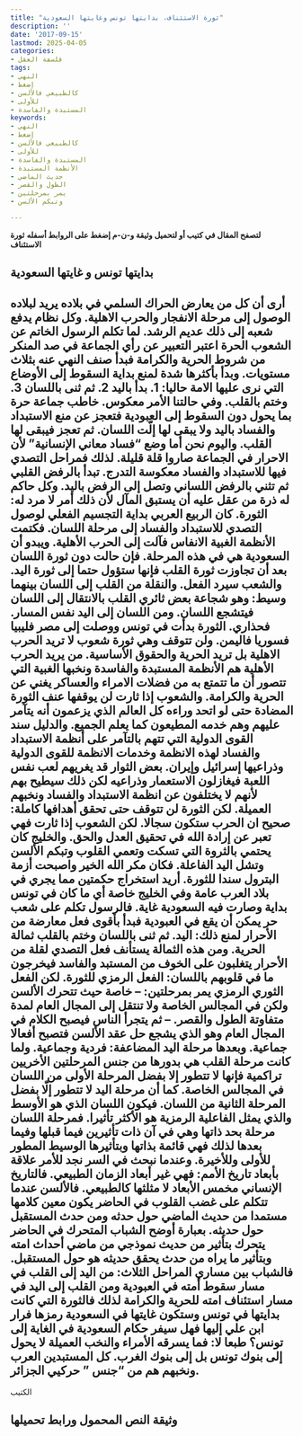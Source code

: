 ```yaml
---
title: "ثورة الاستئناف، بدايتها تونس وغايتها السعودية"
description: ''
date: '2017-09-15'
lastmod: 2025-04-05
categories:
- فلسفة العقل
tags:
- النهي
- إضغط
- كالطبيعي فالألسن
- للأولى
- المستبدة والفاسدة
keywords:
- النهي
- إضغط
- كالطبيعي فالألسن
- للأولى
- المستبدة والفاسدة
- الأنظمة المستبدة
- حديث الماضي
- الطول والقصر
- يمر بمرحلتين
- وتبكم الألسن

---
```

**لتصفح المقال في كتيب أو لتحميل وثيقة و-ن-م إضغط على الروابط أسفله** **ثورة الاستئناف**

## **بدايتها تونس و غايتها السعودية**

## **أرى أن كل من يعارض الحراك السلمي في بلاده يريد لبلاده الوصول إلى مرحلة الانفجار والحرب الاهلية. وكل نظام يدفع شعبه إلى ذلك عديم الرشد. لما تكلم الرسول الخاتم عن الشعوب الحرة اعتبر التعبير عن رأي الجماعة في صد المنكر من شروط الحرية والكرامة فبدأ صنف النهي عنه بثلاث مستويات. وبدأ بأكثرها شدة لمنع بداية السقوط إلى الأوضاع التي نرى عليها الامة حاليا: 1. بدأ باليد 2. ثم ثنى باللسان 3. وختم بالقلب. وفي حالتنا الأمر معكوس. خاطب جماعة حرة بما يحول دون السقوط إلى العبودية فتعجز عن منع الاستبداد والفساد باليد ولا يبقى لها إلّت اللسان. ثم تعجز فيبقى لها القلب. واليوم نحن أما وضع “فساد معاني الإنسانية” لأن الاحرار في الجماعة صاروا قلة قليلة. لذلك فمراحل التصدي فيها للاستبداد والفساد معكوسة التدرج. تبدأ بالرفض القلبي ثم تثني بالرفض اللساني وتصل إلى الرفض باليد. وكل حاكم له ذرة من عقل عليه أن يستبق المآل لأن ذلك أمر لا مرد له: الثورة. كان الربيع العربي بداية التجسيم الفعلي لوصول التصدي للاستبداد والفساد إلى مرحلة اللسان. فكتمت الأنظمة الغبية الانفاس فآلت إلى الحرب الأهلية. ويبدو أن السعودية هي في هذه المرحلة. فإن حالت دون ثورة اللسان بعد أن تجاوزت ثورة القلب فإنها ستؤول حتما إلى ثورة اليد. والشعب سيرد الفعل. والنقلة من القلب إلى اللسان بينهما وسيط: وهو شجاعة بعض ثائري القلب بالانتقال إلى اللسان فيتشجع اللسان. ومن اللسان إلى اليد نفس المسار. فحذاري. الثورة بدأت في تونس ووصلت إلى مصر فليبيا فسوريا فاليمن. ولن تتوقف وهي ثورة شعوب لا تريد الحرب الاهلية بل تريد الحرية والحقوق الأساسية. من يريد الحرب الأهلية هم الأنظمة المستبدة والفاسدة ونخبها الغبية التي تتصور أن ما تتمتع به من فضلات الامراء والعساكر يغني عن الحرية والكرامة. والشعوب إذا ثارت لن يوقفها عنف الثورة المضادة حتى لو اتحد وراءه كل العالم الذي يزعمون أنه يتآمر عليهم وهم خدمه المطيعون كما يعلم الجميع. والدليل سند القوى الدولية التي تتهم بالتآمر على أنظمة الاستبداد والفساد لهذه الانظمة وخدمات الانظمة للقوى الدولية وذراعيها إسرائيل وإيران. بعض الثوار قد يغريهم لعب نفس اللعبة فيغازلون الاستعمار وذراعيه لكن ذلك سيطيح بهم لأنهم لا يختلفون عن انظمة الاستبداد والفساد ونخبهم العميلة. لكن الثورة لن تتوقف حتى تحقق أهدافها كاملة: صحيح ان الحرب ستكون سجالا. لكن الشعوب إذا ثارت فهي تعبر عن إرادة الله في تحقيق العدل والحق. والخليج كان يحتمي بالثروة التي تسكت وتعمي القلوب وتبكم الألسن وتشل اليد الفاعلة. فكان مكر الله الخير واصبحت أزمة البترول سندا للثورة. أريد استخراج حكمتين مما يجري في بلاد العرب عامة وفي الخليج خاصة أي ما كان في تونس بداية وصارت فيه السعودية غاية. فالرسول تكلم على شعب حر يمكن أن يقع في العبودية فبدأ بأقوى فعل معارضة من الأحرار لمنع ذلك: اليد. ثم ثنى باللسان وختم بالقلب ثمالة الحرية. ومن هذه الثمالة يستأنف فعل التصدي لقلة من الأحرار يتغلبون على الخوف من المستبد والفاسد فيخرجون ما في قلوبهم باللسان: الفعل الرمزي للثورة. لكن الفعل الثوري الرمزي يمر بمرحلتين: – خاصة حيث تتحرك الألسن ولكن في المجالس الخاصة ولا تنتقل إلى المجال العام لمدة متفاوتة الطول والقصر. – ثم يتجرأ الناس فيصبح الكلام في المجال العام وهو الذي يشجع حل عقد الألسن فتصبح أفعالا جماعية. وبعدها مرحلة اليد المضاعفة: فردية وجماعية. ولما كانت مرحلة القلب هي بدورها من جنس المرحلتين الأخريين تراكمية فإنها لا تتطور إلا بفضل المرحلة الأولى من اللسان في المجالس الخاصة. كما أن مرحلة اليد لا تتطور إلّا بفضل المرحلة الثانية من اللسان. فيكون اللسان الذي هو الأوسط والذي يمثل الفاعلية الرمزية هو الأكثر تأثيرا. فمرحلة اللسان مرحلة بحد ذاتها وهي في آن ذات تأثيرين فيما قبلها وفيما بعدها لذلك فهي قائمة بذاتها وبتأثيرها الوسيط المطور للأولى وللأخيرة. وعندما نبحث في السر نجد للأمر علاقة بأبعاد تاريخ الأمم: فهي غير أبعاد الزمان الطبيعي. فالتاريخ الإنساني مخمس الأبعاد لا مثلثها كالطبيعي. فالألسن عندما تتكلم على غضب القلوب في الحاضر يكون معين كلامها مستمدا من حديث الماضي حول حدثه ومن حدث المستقبل حول حديثه. بعبارة أوضح الشباب المتحرك في الحاضر يتحرك بتأثير من حديث نموذجي من ماضي أحداث امته وبتأثير ما يراه من حدث يحقق حديثه هو حول المستقبل. فالشباب بين مساري المراحل الثلاث: من اليد إلى القلب في مسار سقوط أمته في العبودية ومن القلب إلى اليد في مسار استئناف امته للحرية والكرامة لذلك فالثورة التي كانت بدايتها في تونس وستكون غايتها في السعودية رمزها فرار ابن علي إليها فهل سيفر حكام السعودية في الغاية إلى تونس؟ طبعا لا: فما يسرقه الأمراء والنخب العميلة لا يحول إلى بنوك تونس بل إلى بنوك الغرب. كل المستبدين العرب ونخبهم هم من “جنس ” حركيي الجزائر.**

الكتيب

## وثيقة النص المحمول ورابط تحميلها

###
